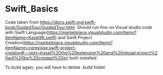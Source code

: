 # Swift_Basics
Code taken from https://docs.swift.org/swift-book/GuidedTour/GuidedTour.html. 
Should run fine on Visual studio code with Swift Language(https://marketplace.visualstudio.com/items?itemName=Kasik96.swift)
and 
Swift Project Creation(https://marketplace.visualstudio.com/items?itemName=cgrevisse.swift-project-creation#:~:text=Install%20the%20extension%20and%20reload,project%20will%20be%20created%20in)
both installed

To build again, you will have to delete .build folder
